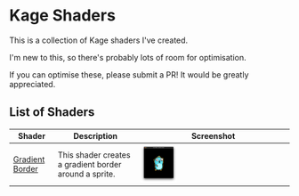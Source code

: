 # Kage Shaders

This is a collection of Kage shaders I've created.

I'm new to this, so there's probably lots of room for optimisation.

If you can optimise these, please submit a PR! It would be greatly appreciated.

## List of Shaders

| Shader                             | Description                                            | Screenshot                                             |
|------------------------------------|--------------------------------------------------------|--------------------------------------------------------|
| [Gradient Border](gradient_border) | This shader creates a gradient border around a sprite. | <img src="gradient_border/screenshot.png" width="25%"> |
